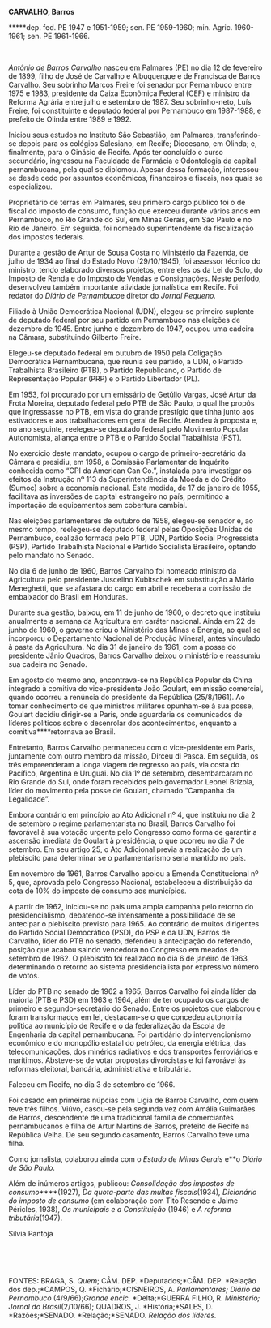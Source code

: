 **CARVALHO, Barros**

**\***dep. fed. PE 1947 e 1951-1959; sen. PE 1959-1960; min. Agric.
1960-1961; sen. PE 1961-1966.

 

*Antônio de Barros Carvalho* nasceu em Palmares (PE) no dia 12 de
fevereiro de 1899, filho de José de Carvalho e Albuquerque e de
Francisca de Barros Carvalho. Seu sobrinho Marcos Freire foi senador por
Pernambuco entre 1975 e 1983, presidente da Caixa Econômica Federal
(CEF) e ministro da Reforma Agrária entre julho e setembro de 1987. Seu
sobrinho-neto, Luís Freire, foi constituinte e deputado federal por
Pernambuco em 1987-1988, e prefeito de Olinda entre 1989 e 1992.

Iniciou seus estudos no Instituto São Sebastião, em Palmares,
transferindo-se depois para os colégios Salesiano, em Recife; Diocesano,
em Olinda; e, finalmente, para o Ginásio de Recife. Após ter concluído o
curso secundário, ingressou na Faculdade de Farmácia e Odontologia da
capital pernambucana, pela qual se diplomou. Apesar dessa formação,
interessou-se desde cedo por assuntos econômicos, financeiros e fiscais,
nos quais se especializou.

Proprietário de terras em Palmares, seu primeiro cargo público foi o de
fiscal do imposto de consumo, função que exerceu durante vários anos em
Pernambuco, no Rio Grande do Sul, em Minas Gerais, em São Paulo e no Rio
de Janeiro. Em seguida, foi nomeado superintendente da fiscalização dos
impostos federais.

Durante a gestão de Artur de Sousa Costa no Ministério da Fazenda, de
julho de 1934 ao final do Estado Novo (29/10/1945), foi assessor técnico
do ministro, tendo elaborado diversos projetos, entre eles os da Lei do
Solo, do Imposto de Renda e do Imposto de Vendas e Consignações. Neste
período, desenvolveu também importante atividade jornalística em Recife.
Foi redator do *Diário de Pernambuco*e diretor do *Jornal Pequeno.*

Filiado à União Democrática Nacional (UDN), elegeu-se primeiro suplente
de deputado federal por seu partido em Pernambuco nas eleições de
dezembro de 1945. Entre junho e dezembro de 1947, ocupou uma cadeira na
Câmara, substituindo Gilberto Freire.

Elegeu-se deputado federal em outubro de 1950 pela Coligação Democrática
Pernambucana, que reunia seu partido, a UDN, o Partido Trabalhista
Brasileiro (PTB), o Partido Republicano, o Partido de Representação
Popular (PRP) e o Partido Libertador (PL).

Em 1953, foi procurado por um emissário de Getúlio Vargas, José Artur da
Frota Moreira, deputado federal pelo PTB de São Paulo, o qual lhe propôs
que ingressasse no PTB, em vista do grande prestígio que tinha junto aos
estivadores e aos trabalhadores em geral de Recife. Atendeu à proposta
e, no ano seguinte, reelegeu-se deputado federal pelo Movimento Popular
Autonomista, aliança entre o PTB e o Partido Social Trabalhista (PST).

No exercício deste mandato, ocupou o cargo de primeiro-secretário da
Câmara e presidiu, em 1958, a Comissão Parlamentar de Inquérito
conhecida como “CPI da American Can Co.”, instalada para investigar os
efeitos da Instrução nº 113 da Superintendência da Moeda e do Crédito
(Sumoc) sobre a economia nacional. Esta medida, de 17 de janeiro de
1955, facilitava as inversões de capital estrangeiro no país, permitindo
a importação de equipamentos sem cobertura cambial.

Nas eleições parlamentares de outubro de 1958, elegeu-se senador e, ao
mesmo tempo, reelegeu-se deputado federal pelas Oposições Unidas de
Pernambuco, coalizão formada pelo PTB, UDN, Partido Social Progressista
(PSP), Partido Trabalhista Nacional e Partido Socialista Brasileiro,
optando pelo mandato no Senado.

No dia 6 de junho de 1960, Barros Carvalho foi nomeado ministro da
Agricultura pelo presidente Juscelino Kubitschek em substituição a Mário
Meneghetti, que se afastara do cargo em abril e recebera a comissão de
embaixador do Brasil em Honduras.

Durante sua gestão, baixou, em 11 de junho de 1960, o decreto que
instituiu anualmente a semana da Agricultura em caráter nacional. Ainda
em 22 de junho de 1960, o governo criou o Ministério das Minas e
Energia, ao qual se incorporou o Departamento Nacional de Produção
Mineral, antes vinculado à pasta da Agricultura. No dia 31 de janeiro de
1961, com a posse do presidente Jânio Quadros, Barros Carvalho deixou o
ministério e reassumiu sua cadeira no Senado.

Em agosto do mesmo ano, encontrava-se na República Popular da China
integrado à comitiva do vice-presidente João Goulart, em missão
comercial, quando ocorreu a renúncia do presidente da República
(25/8/1961). Ao tomar conhecimento de que ministros militares opunham-se
à sua posse, Goulart decidiu dirigir-se a Paris, onde aguardaria os
comunicados de líderes políticos sobre o desenrolar dos acontecimentos,
enquanto a comitiva****retornava ao Brasil.

Entretanto, Barros Carvalho permaneceu com o vice-presidente em Paris,
juntamente com outro membro da missão, Dirceu di Pasca. Em seguida, os
três empreenderam a longa viagem de regresso ao país, via costa do
Pacífico, Argentina e Uruguai. No dia 1º de setembro, desembarcaram no
Rio Grande do Sul, onde foram recebidos pelo governador Leonel Brizola,
líder do movimento pela posse de Goulart, chamado “Campanha da
Legalidade”.

Embora contrário em princípio ao Ato Adicional nº 4, que instituiu no
dia 2 de setembro o regime parlamentarista no Brasil, Barros Carvalho
foi favorável à sua votação urgente pelo Congresso como forma de
garantir a ascensão imediata de Goulart à presidência, o que ocorreu no
dia 7 de setembro. Em seu artigo 25, o Ato Adicional previa a realização
de um plebiscito para determinar se o parlamentarismo seria mantido no
país.

Em novembro de 1961, Barros Carvalho apoiou a Emenda Constitucional nº
5, que, aprovada pelo Congresso Nacional, estabeleceu a distribuição da
cota de 10% do imposto de consumo aos municípios.

A partir de 1962, iniciou-se no país uma ampla campanha pelo retorno do
presidencialismo, debatendo-se intensamente a possibilidade de se
antecipar o plebiscito previsto para 1965. Ao contrário de muitos
dirigentes do Partido Social Democrático (PSD), do PSP e da UDN, Barros
de Carvalho, líder do PTB no senado, defendeu a antecipação do
referendo, posição que acabou saindo vencedora no Congresso em meados de
setembro de 1962. O plebiscito foi realizado no dia 6 de janeiro de
1963, determinando o retorno ao sistema presidencialista por expressivo
número de votos.

Líder do PTB no senado de 1962 a 1965, Barros Carvalho foi ainda líder
da maioria (PTB e PSD) em 1963 e 1964, além de ter ocupado os cargos de
primeiro e segundo-secretário do Senado. Entre os projetos que elaborou
e foram transformados em lei, destacam-se o que concedeu autonomia
política ao município de Recife e o da federalização da Escola de
Engenharia da capital pernambucana. Foi partidário do intervencionismo
econômico e do monopólio estatal do petróleo, da energia elétrica, das
telecomunicações, dos minérios radiativos e dos transportes ferroviários
e marítimos. Absteve-se de votar propostas divorcistas e foi favorável
às reformas eleitoral, bancária, administrativa e tributária.

Faleceu em Recife, no dia 3 de setembro de 1966.

Foi casado em primeiras núpcias com Lígia de Barros Carvalho, com quem
teve três filhos. Viúvo, casou-se pela segunda vez com Amália Guimarães
de Barros, descendente de uma tradicional família de comerciantes
pernambucanos e filha de Artur Martins de Barros, prefeito de Recife na
República Velha. De seu segundo casamento, Barros Carvalho teve uma
filha.

Como jornalista, colaborou ainda com o *Estado de Minas Gerais* e**o
*Diário de São Paulo.*

Além de inúmeros artigos, publicou: *Consolidação dos impostos de
consumo*****(1927), *Da quota-parte das multas fiscais*(1934)*,
Dicionário do imposto de consumo* (em colaboração com Tito Resende e
Jaime Péricles, 1938), *Os municipais e a Constituição* (1946) e *A
reforma tributária*(1947).

Sílvia Pantoja

 

 

FONTES: BRAGA, S. *Quem*; CÂM. DEP. *Deputados;*CÂM. DEP. *Relação dos
dep.;*CAMPOS, Q. *Fichário;*CISNEIROS, A. *Parlamentares; Diário de
Pernambuco* (4/9/66);*Grande encic.* *Delta;*GUERRA FILHO, R.
*Ministério;* *Jornal do Brasil*(2/10/66); QUADROS, J. *História;*SALES,
D. *Razões;*SENADO. *Relação;*SENADO. *Relação dos líderes.*

 

